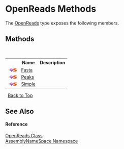 # OpenReads Methods
 

The <a href="429ff459-6f23-a30e-1663-0729c353b95c">OpenReads</a> type exposes the following members.


## Methods
&nbsp;<table><tr><th></th><th>Name</th><th>Description</th></tr><tr><td>![Public method](media/pubmethod.gif "Public method")![Static member](media/static.gif "Static member")</td><td><a href="79e45404-d50a-e078-59b5-bee6d341d8e5">Fasta</a></td><td /></tr><tr><td>![Public method](media/pubmethod.gif "Public method")![Static member](media/static.gif "Static member")</td><td><a href="4fd9231a-0154-29ed-4938-32282e0971a9">Peaks</a></td><td /></tr><tr><td>![Public method](media/pubmethod.gif "Public method")![Static member](media/static.gif "Static member")</td><td><a href="7d29ce09-ab0a-48de-388a-2b5a45df938b">Simple</a></td><td /></tr></table>&nbsp;
<a href="#openreads-methods">Back to Top</a>

## See Also


#### Reference
<a href="429ff459-6f23-a30e-1663-0729c353b95c">OpenReads Class</a><br /><a href="6bcc80ef-5cfd-db5f-1eb2-7297d1c16397">AssemblyNameSpace Namespace</a><br />